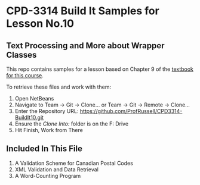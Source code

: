 # CPD-3314 Build It Samples for Lesson No.10
## Text Processing and More about Wrapper Classes

This repo contains samples for a lesson based on Chapter 9 of the [textbook for this course](http://www.pearsonhighered.com/educator/product/Starting-Out-with-Java-From-Control-Structures-through-Objects-5E/9780132855839.page).

To retrieve these files and work with them:

1. Open NetBeans
2. Navigate to Team -> Git -> Clone... or Team -> Git -> Remote -> Clone...
3. Enter the Repository URL: https://github.com/ProfRussell/CPD3314-BuildIt10.git
4. Ensure the *Clone Into:* folder is on the F: Drive
5. Hit Finish, Work from There

## Included In This File

1. A Validation Scheme for Canadian Postal Codes
2. XML Validation and Data Retrieval
3. A Word-Counting Program
